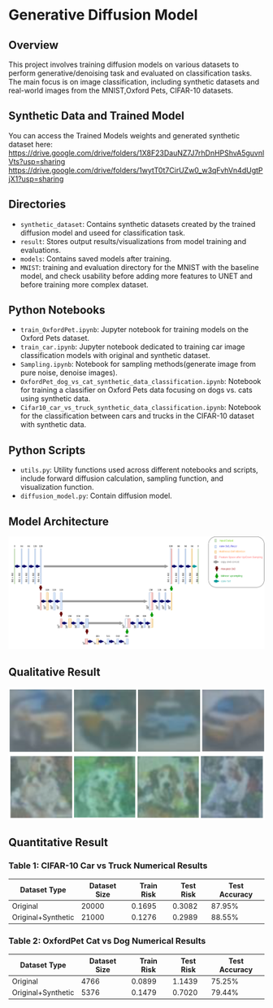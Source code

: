 # Generative Diffusion Model

## Overview
This project involves training diffusion models on various datasets to perform generative/denoising task and evaluated on classification tasks. The main focus is on image classification, including synthetic datasets and real-world images from the MNIST,Oxford Pets, CIFAR-10 datasets.

## Synthetic Data and Trained Model
You can access the Trained Models weights and generated synthetic dataset here:
https://drive.google.com/drive/folders/1X8F23DauNZ7J7rhDnHPShvA5guvnlVts?usp=sharing
https://drive.google.com/drive/folders/1wytT0t7CirUZw0_w3qFvhVn4dUgtPjX1?usp=sharing

## Directories

- `synthetic_dataset`: Contains synthetic datasets created by the trained diffusion model and useed for classification task.
- `result`: Stores output results/visualizations from model training and evaluations.
- `models`: Contains saved models after training.
- `MNIST`: training and evaluation directory for the MNIST with the baseline model, and check usability before adding more features to UNET and before training more complex dataset.

## Python Notebooks

- `train_OxfordPet.ipynb`: Jupyter notebook for training models on the Oxford Pets dataset.
- `train_car.ipynb`: Jupyter notebook dedicated to training car image classification models with original and synthetic dataset.
- `Sampling.ipynb`: Notebook for sampling methods(generate image from pure noise, denoise images).
- `OxfordPet_dog_vs_cat_synthetic_data_classification.ipynb`: Notebook for training a classifier on Oxford Pets data focusing on dogs vs. cats using synthetic data.
- `Cifar10_car_vs_truck_synthetic_data_classification.ipynb`: Notebook for the classification between cars and trucks in the CIFAR-10 dataset with synthetic data.

## Python Scripts

- `utils.py`: Utility functions used across different notebooks and scripts, include forward diffusion calculation, sampling function, and visualization function.
- `diffusion_model.py`: Contain diffusion model.

## Model Architecture
![model architecture](https://github.com/EricFeng20001120/Generative-Diffusion-Model/blob/main/result/Model%20Architecture%20Visualization/U-Net.drawio.png)

## Qualitative Result
![car](https://github.com/EricFeng20001120/Generative-Diffusion-Model/blob/main/result/Qualitative%20Result/car.png)
![dog](https://github.com/EricFeng20001120/Generative-Diffusion-Model/blob/main/result/Qualitative%20Result/dog.png)

## Quantitative Result
### Table 1: CIFAR-10 Car vs Truck Numerical Results

| Dataset Type     | Dataset Size | Train Risk | Test Risk | Test Accuracy |
|------------------|--------------|------------|-----------|---------------|
| Original         | 20000        | 0.1695     | 0.3082    | 87.95%        |
| Original+Synthetic | 21000      | 0.1276     | 0.2989    | 88.55%        |

### Table 2: OxfordPet Cat vs Dog Numerical Results

| Dataset Type       | Dataset Size | Train Risk | Test Risk | Test Accuracy |
|--------------------|--------------|------------|-----------|---------------|
| Original           | 4766         | 0.0899     | 1.1439    | 75.25%        |
| Original+Synthetic | 5376         | 0.1479     | 0.7020    | 79.44%        |
